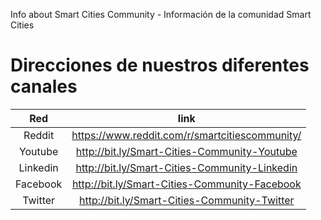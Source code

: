Info about Smart Cities Community - Información de la comunidad Smart Cities

# Direcciones de nuestros diferentes canales

| Red | link | 
| :-------------: | :-------------: |
| Reddit | https://www.reddit.com/r/smartcitiescommunity/ |
| Youtube | http://bit.ly/Smart-Cities-Community-Youtube |
| Linkedin | http://bit.ly/Smart-Cities-Community-Linkedin |
| Facebook | http://bit.ly/Smart-Cities-Community-Facebook |
| Twitter | http://bit.ly/Smart-Cities-Community-Twitter |

